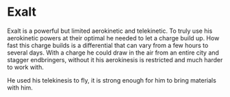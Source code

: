 # Exalt
Exalt is a powerful but limited aerokinetic and telekinetic. To truly use his aerokinetic powers at their optimal he needed to let a charge build up. How fast this charge builds is a differential that can vary from a few hours to several days. With a charge he could draw in the air from an entire city and stagger endbringers, without it his aerokinesis is restricted and much harder to work with.

He used his telekinesis to fly, it is strong enough for him to bring materials with him.
